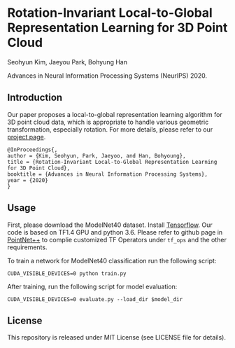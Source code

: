 # Rotation-Invariant Local-to-Global Representation Learning for 3D Point Cloud

Seohyun Kim, Jaeyou Park, Bohyung Han

Advances in Neural Information Processing Systems (NeurIPS) 2020. 


## Introduction
Our paper proposes a local-to-global representation learning algorithm for 3D point cloud data, which is appropriate to handle various geometric transformation, especially rotation. For more details, please refer to our [project page](https://cv.snu.ac.kr/research/rotation_invariant_l2g/).

```
@InProceedings{,  
author = {Kim, Seohyun, Park, Jaeyoo, and Han, Bohyoung},  
title = {Rotation-Invariant Local-to-Global Representation Learning for 3D Point Cloud},  
booktitle = {Advances in Neural Information Processing Systems},  
year = {2020}  
}  
```

## Usage
First, please download the ModelNet40 dataset. 
Install [Tensorflow](https://www.tensorflow.org/install/). Our code is based on TF1.4 GPU and python 3.6. Please refer to github page in [PointNet++](https://github.com/charlesq34/pointnet2) to complie customized TF Operators under `tf_ops` and the other requirements. 

To train a network for ModelNet40 classification run the following script:
```
CUDA_VISIBLE_DEVICES=0 python train.py  
```


After training, run the following script for model evaluation: 
```
CUDA_VISIBLE_DEVICES=0 evaluate.py --load_dir $model_dir
```


## License 
This repository is released under MIT License (see LICENSE file for details). 
